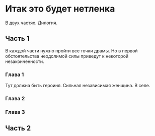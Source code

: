 # Итак это будет нетленка

В двух частях. Дилогия.
## Часть 1

В каждой части нужно пройти все точки драмы. Но в первой обстоятельства неодолимой силы приведут к некоторой незаконченности.
### Глава 1

Тут должна быть героиня. Сильная независимая женщина. В селе.

### Глава 2



### Глава 3



## Часть 2
